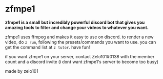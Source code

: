 # zfmpe1

**zfmpe1 is a small but incredibly powerful discord bot that gives you amazing tools to filter and change your videos to whatever you want.**

zfmpe1 uses ffmpeg and makes it easy to use on discord. 
to render a new video, do `z run`, following the presets/commands you want to use. you can get the command list at `z tutor`. 
have fun!

if you want zfmpe1 on your server, contact Zelo101#0138 with the member count and a discord invite 
(i dont want zfmpe1's server to become too busy)

made by zelo101